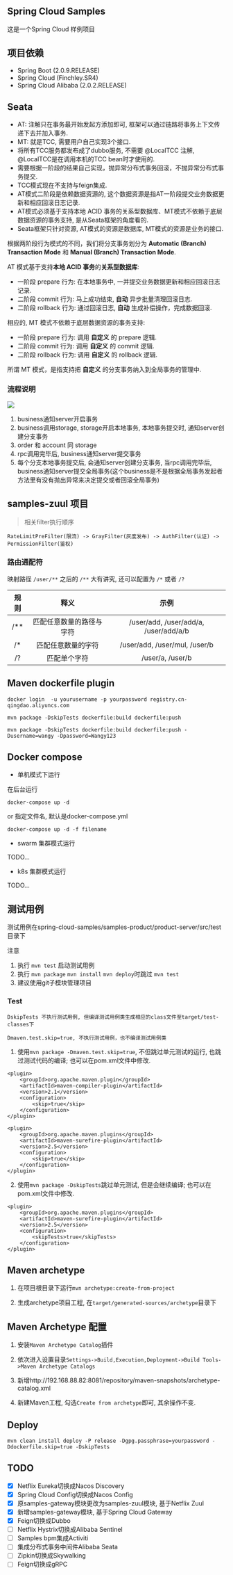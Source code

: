 ## Spring Cloud Samples

这是一个Spring Cloud 样例项目

## 项目依赖

- Spring Boot (2.0.9.RELEASE)
- Spring Cloud (Finchley.SR4)
- Spring Cloud Alibaba (2.0.2.RELEASE)

## Seata

- AT: 注解只在事务最开始发起方添加即可, 框架可以通过链路将事务上下文传递下去并加入事务.
- MT: 就是TCC, 需要用户自己实现3个接口.
- 将所有TCC服务都发布成了dubbo服务, 不需要 @LocalTCC 注解, @LocalTCC是在调用本机的TCC bean时才使用的.
- 需要根据一阶段的结果自己实现，抛异常分布式事务回滚，不抛异常分布式事务提交.
- TCC模式现在不支持与feign集成.
- AT模式二阶段是依赖数据资源的, 这个数据资源是指AT一阶段提交业务数据更新和相应回滚日志记录.
- AT模式必须基于支持本地 ACID 事务的关系型数据库、MT模式不依赖于底层数据资源的事务支持, 是从Seata框架的角度看的.
- Seata框架只针对资源, AT模式的资源是数据库, MT模式的资源是业务的接口.

根据两阶段行为模式的不同，我们将分支事务划分为 **Automatic (Branch) Transaction Mode** 和 **Manual (Branch) Transaction Mode**.

AT 模式基于支持**本地 ACID 事务**的**关系型数据库**:

- 一阶段 prepare 行为: 在本地事务中, 一并提交业务数据更新和相应回滚日志记录.
- 二阶段 commit 行为: 马上成功结束, **自动** 异步批量清理回滚日志.
- 二阶段 rollback 行为: 通过回滚日志, **自动** 生成补偿操作，完成数据回滚.

相应的, MT 模式不依赖于底层数据资源的事务支持:

- 一阶段 prepare 行为: 调用 **自定义** 的 prepare 逻辑.
- 二阶段 commit 行为: 调用 **自定义** 的 commit 逻辑.
- 二阶段 rollback 行为: 调用 **自定义** 的 rollback 逻辑.

所谓 MT 模式，是指支持把 **自定义** 的分支事务纳入到全局事务的管理中.

### 流程说明

![](process.png)

1. business通知server开启事务
2. business调用storage, storage开启本地事务, 本地事务提交时, 通知server创建分支事务
3. order 和 account 同 storage
4. rpc调用完毕后, business通知server提交事务
5. 每个分支本地事务提交后, 会通知server创建分支事务, 当rpc调用完毕后, business通知server提交全局事务(这个business是不是根据全局事务发起者方法里有没有抛出异常来决定提交或者回滚全局事务)

## samples-zuul 项目

> 相关filter执行顺序

```
RateLimitPreFilter(限流) -> GrayFilter(灰度发布) -> AuthFilter(认证) -> PermissionFilter(鉴权)
```

### 路由通配符

映射路径 `/user/**` 之后的 `/**` 大有讲究, 还可以配置为 `/*` 或者 `/?`

| 规则 | 释义 | 示例 |
| :------: | :------: | :------: |
| /** | 匹配任意数量的路径与字符 | /user/add, /user/add/a, /user/add/a/b |
| /* | 匹配任意数量的字符 | /user/add, /user/mul, /user/b |
| /? | 匹配单个字符 | /user/a, /user/b |

## Maven dockerfile plugin

```text
docker login  -u yourusername -p yourpassword registry.cn-qingdao.aliyuncs.com

mvn package -DskipTests dockerfile:build dockerfile:push

mvn package -DskipTests dockerfile:build dockerfile:push -Dusername=wangy -Dpassword=Wangy123 
```

## Docker compose

- 单机模式下运行

在后台运行

```docker
docker-compose up -d
```

or 指定文件名, 默认是docker-compose.yml

```docker
docker-compose up -d -f filename
```

- swarm 集群模式运行

TODO...

- k8s 集群模式运行

TODO...

## 测试用例

测试用例在spring-cloud-samples/samples-product/product-server/src/test目录下

注意

1. 执行 `mvn test` 启动测试用例
2. 执行 `mvn package` `mvn install` `mvn deploy`时跳过 `mvn test`
3. 建议使用git子模块管理项目

### Test
```text
DskipTests 不执行测试用例, 但编译测试用例类生成相应的class文件至target/test-classes下

Dmaven.test.skip=true, 不执行测试用例，也不编译测试用例类
```

1. 使用`mvn package -Dmaven.test.skip=true`, 不但跳过单元测试的运行, 也跳过测试代码的编译; 也可以在pom.xml文件中修改.

```mvn
<plugin>  
    <groupId>org.apache.maven.plugin</groupId>  
    <artifactId>maven-compiler-plugin</artifactId>  
    <version>2.1</version>  
    <configuration>  
        <skip>true</skip>  
    </configuration>  
</plugin>

<plugin>  
    <groupId>org.apache.maven.plugins</groupId>  
    <artifactId>maven-surefire-plugin</artifactId>  
    <version>2.5</version>  
    <configuration>  
        <skip>true</skip>  
    </configuration>  
</plugin> 
```

2. 使用`mvn package -DskipTests`跳过单元测试, 但是会继续编译; 也可以在pom.xml文件中修改.

```mvn
<plugin>  
    <groupId>org.apache.maven.plugins</groupId>  
    <artifactId>maven-surefire-plugin</artifactId>  
    <version>2.5</version>  
    <configuration>  
        <skipTests>true</skipTests>  
    </configuration>  
</plugin> 
```

## Maven archetype

1. 在项目根目录下运行`mvn archetype:create-from-project`

2. 生成archetype项目工程, 在`target/generated-sources/archetype`目录下

## Maven Archetype 配置


1. 安装`Maven Archetype Catalog`插件

2. 依次进入设置目录`Settings->Build,Execution,Deployment->Build Tools->Maven Archetype Catalogs`

3. 新增http://192.168.88.82:8081/repository/maven-snapshots/archetype-catalog.xml

4. 新建Maven工程, 勾选`Create from archetype`即可, 其余操作不变.

## Deploy

`mvn clean install deploy -P release -Dgpg.passphrase=yourpassword -Ddockerfile.skip=true -DskipTests`

## TODO

- [X] Netflix Eureka切换成Nacos Discovery
- [X] Spring Cloud Config切换成Nacos Config
- [X] 原samples-gateway模块更改为samples-zuul模块, 基于Netflix Zuul
- [X] 新增samples-gateway模块, 基于Spring Cloud Gateway
- [X] Feign切换成Dubbo
- [ ] Netflix Hystrix切换成Alibaba Sentinel
- [ ] Samples bpm集成Activiti
- [ ] 集成分布式事务中间件Alibaba Seata
- [ ] Zipkin切换成Skywalking
- [ ] Feign切换成gRPC
